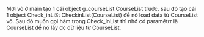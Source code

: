 Mới vô ở main tạo 1 cái object g_courseList CourseList trước.
sau đó tạo cái 1 object Check_inLiSt CheckinList(CourseList) để nó load data từ CourseList vô.
Sau đó muốn gọi hàm trong Check_inList thì nhớ có paramêtrr là CourseList để nó lấy đc dữ liệu từ CourseList.
